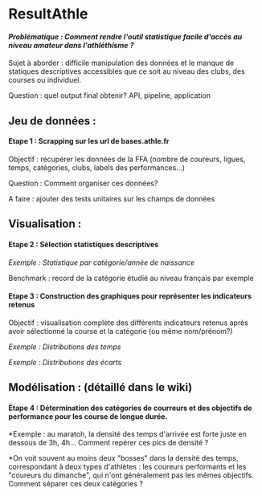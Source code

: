 # ResultAthle

#### *Problématique : Comment rendre l'outil statistique facile d'accès au niveau amateur dans l'athléthisme ?*

Sujet à aborder : difficile manipulation des données et le manque de statiques descriptives accessibles que ce soit au niveau des clubs, des courses ou individuel.

Question : quel output final obtenir? API, pipeline, application

## Jeu de données :

#### Etape 1 : Scrapping sur les url de bases.athle.fr

Objectif : récupérer les données de la FFA (nombre de coureurs, ligues, temps, catégories, clubs, labels des performances...)

Question : Comment organiser ces données?

A faire : ajouter des tests unitaires sur les champs de données

## Visualisation :

#### Etape 2 : Sélection statistiques descriptives

*Exemple : Statistique par catégorie/année de naissance*

Benchmark : record de la catégorie étudié au niveau français par exemple

#### Etape 3 : Construction des graphiques pour représenter les indicateurs retenus

Objectif : visualisation complète des différents indicateurs retenus après avoir sélectionné la course et la catégorie (ou même nom/prénom?)

*Exemple : Distributions des temps*

*Exemple : Distributions des écarts*

## Modélisation : (détaillé dans le wiki)

#### Étape 4 : Détermination des catégories de courreurs et des objectifs  de performance pour les course de longue durée.
*Exemple : au maratoh, la densité des temps d'arrivée est forte juste en dessous de 3h, 4h... Comment repérer ces pics de densité ?

*On voit souvent au moins deux "bosses" dans la densité des temps, correspondant à deux types d'athlètes : les coureurs performants et les "coureurs du dimanche", qui n'ont généralement pas les mêmes objectifs. Comment séparer ces deux catégories ? 

